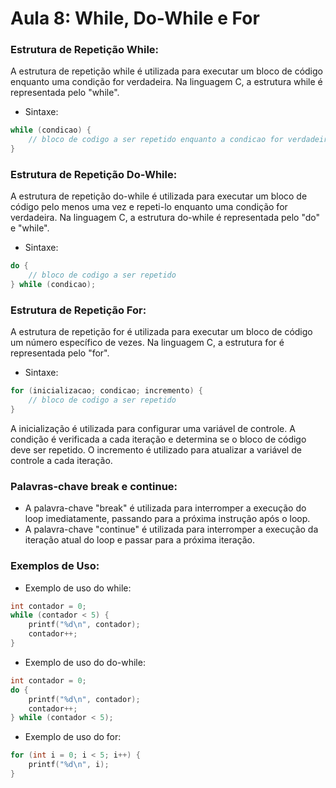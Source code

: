 # Aula 8: While, Do-While e For

### Estrutura de Repetição While:
A estrutura de repetição while é utilizada para executar um bloco de código enquanto uma condição for verdadeira.
Na linguagem C, a estrutura while é representada pelo "while".
- Sintaxe:
```C
while (condicao) {
    // bloco de codigo a ser repetido enquanto a condicao for verdadeira
}
```

### Estrutura de Repetição Do-While:

A estrutura de repetição do-while é utilizada para executar um bloco de código pelo menos uma vez e repeti-lo enquanto uma condição for verdadeira.
Na linguagem C, a estrutura do-while é representada pelo "do" e "while".
- Sintaxe:
```C
do {
    // bloco de codigo a ser repetido
} while (condicao);
```

### Estrutura de Repetição For:

A estrutura de repetição for é utilizada para executar um bloco de código um número específico de vezes.
Na linguagem C, a estrutura for é representada pelo "for".
- Sintaxe:

``` C
for (inicializacao; condicao; incremento) {
    // bloco de codigo a ser repetido
}
```
A inicialização é utilizada para configurar uma variável de controle.
A condição é verificada a cada iteração e determina se o bloco de código deve ser repetido.
O incremento é utilizado para atualizar a variável de controle a cada iteração.

### Palavras-chave break e continue:
- A palavra-chave "break" é utilizada para interromper a execução do loop imediatamente, passando para a próxima instrução após o loop.
- A palavra-chave "continue" é utilizada para interromper a execução da iteração atual do loop e passar para a próxima iteração.

### Exemplos de Uso:
- Exemplo de uso do while:
```C
int contador = 0;
while (contador < 5) {
    printf("%d\n", contador);
    contador++;
}
```
- Exemplo de uso do do-while:
```C
int contador = 0;
do {
    printf("%d\n", contador);
    contador++;
} while (contador < 5);
```
- Exemplo de uso do for:
```C
for (int i = 0; i < 5; i++) {
    printf("%d\n", i);
}
```
